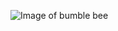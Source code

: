 ![Image of bumble bee](https://lh3.googleusercontent.com/proxy/y0XioY1lVAAWTxQkhVWCiNrRFc7gkh0e1h7HfufuG0n4RwoMf4O4tKy145eLeh3XuEhSfaaaxJZhWlNDotM55NDlen7B8DlCGfhd_Z7f0G6USzqTUV1XiFKWPUFtYrNuF-OuQDLbFWwGaXdTx2c)
